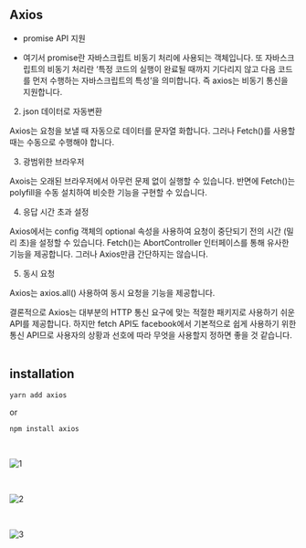 ## Axios


* promise API 지원

- 여기서 promise란 자바스크립트 비동기 처리에 사용되는 객체입니다. 또 자바스크립트의 비동기 처리란 ‘특정 코드의 실행이 완료될 때까지 기다리지 않고 다음 코드를 먼저 수행하는 자바스크립트의 특성’을 의미합니다. 즉 axios는 비동기 통신을 지원합니다.

 

2. json 데이터로 자동변환

Axios는 요청을 보낼 때 자동으로 데이터를 문자열 화합니다. 그러나 Fetch()를 사용할 때는 수동으로 수행해야 합니다. 

 

3. 광범위한 브라우저

Axois는 오래된 브라우저에서 아무런 문제 없이 실행할 수 있습니다. 반면에 Fetch()는 polyfill을 수동 설치하여 비슷한 기능을 구현할 수 있습니다.

 

4. 응답 시간 초과 설정

Axios에서는 config 객체의 optional 속성을 사용하여 요청이 중단되기 전의 시간 (밀리 초)을 설정할 수 있습니다. Fetch()는 AbortController 인터페이스를 통해 유사한 기능을 제공합니다. 그러나 Axios만큼 간단하지는 않습니다.

 

5. 동시 요청

Axios는 axios.all() 사용하여 동시 요청을 기능을 제공합니다.

 

결론적으로 Axios는 대부분의 HTTP 통신 요구에 맞는 적절한 패키지로 사용하기 쉬운 API를 제공합니다. 하지만 fetch API도 facebook에서 기본적으로 쉽게 사용하기 위한 통신 API므로 사용자의 상황과 선호에 따라 무엇을 사용할지 정하면 좋을 것 같습니다. 
<br>
<br>

## installation
```
yarn add axios
```

or

```
npm install axios
```
<br>

![1](https://user-images.githubusercontent.com/58720791/73621315-0198ce00-4679-11ea-9ac6-c99fe6d2b119.PNG)
<br>

<br>

![2](https://user-images.githubusercontent.com/58720791/73621317-02316480-4679-11ea-9b30-d7c42874c924.PNG)
<br>

<br>

![3](https://user-images.githubusercontent.com/58720791/73621318-02316480-4679-11ea-8c15-bf2728592ec7.PNG)
<br>
